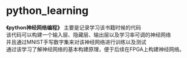 # python_learning 
**《python神经网络编程》** 主要是记录学习该书籍时候的代码  
该代码可以构建一个输入层、隐藏层、输出层以及学习率可调的神经网络  
并且通过MNIST手写数字集来对该神经网络进行训练以及测试  
通过该学习了解神经网络的基本构建原理，便于后续在FPGA上构建神经网络。
